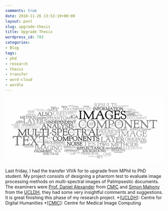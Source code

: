 ```yaml
---
comments: true
date: 2010-11-26 13:53:19+00:00
layout: post
slug: upgrade-thesis
title: Upgrade Thesis
wordpress_id: 783
categories:
- Blog
tags:
- phd
- research
- thesis
- transfer
- word-cloud
- wordle
---
```



![Transfer Thesis Wordle](/images/transfer-thesis-word-cloud.png)

Last friday, I had the transfer VIVA for to upgrade from MPhil to PhD student. My project consists of designing a phantom test to evaluate image processing methods on multi-spectral images of Palimpsestic documents. The examiners were [Prof. Daniel Alexander](http://www.cs.ucl.ac.uk/staff/d.alexander/) from [CMIC](http://cmic.cs.ucl.ac.uk/) and [Simon Mahony](http://www.ucl.ac.uk/infostudies/simon-mahony/) from the [UCLDH](http://www.ucl.ac.uk/dh/), they had some very insightful comments and suggestions. It is great finishing this phase of my research project.
  *[[UCLDH](http://www.ucl.ac.uk/dh/)]: Centre for Digital Humanities
  *[[CMIC](http://cmic.cs.ucl.ac.uk/)]: Centre for Medical Image Computing
